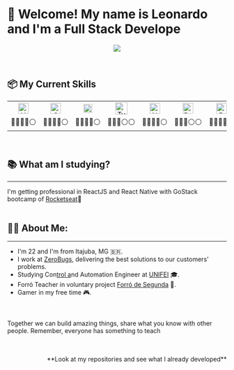 
<h1> 👋 Welcome! My name is Leonardo and I'm a Full Stack Develope</h1>

<div  align="center"><a href="https://www.linkedin.com/in/leonardo-santos-6551a31b3/"><img  src="https://img.shields.io/badge/linkedin-%230077B5.svg?&style=for-the-badge&logo=linkedin&logoColor=white"/></a></div>

&nbsp;&nbsp;&nbsp;

## 📦 My Current Skills
|          |         |          |         |          |         |          |         |         |
| :------: | :-----: | :------: | :-----: | :------: | :-----: | :------: | :-----: | :-----: |
|<img alt="HTML" title="HTML" src="https://user-images.githubusercontent.com/1680157/87443762-4af82c80-c5cc-11ea-85cf-57be0e83c169.png" height="24"/>|<img alt="CSS" title="CSS" src="https://user-images.githubusercontent.com/1680157/87443759-4a5f9600-c5cc-11ea-8ae0-715433c1f781.png" height="24">|<img alt="JavaScript" title="JavaScript" src="https://user-images.githubusercontent.com/1680157/87443764-4af82c80-c5cc-11ea-82c2-c368ee12cf6d.png" height="20">|<img alt="TypeScript" title="TypeScript" src="https://img.icons8.com/color/48/000000/typescript.png"  height="28">|<img alt="Node.js" title="Node.js" src="https://user-images.githubusercontent.com/1680157/87443758-4a5f9600-c5cc-11ea-8f63-92e126a1145b.png" height="24">|<img alt="React" title="React" src="https://user-images.githubusercontent.com/59986562/88585675-c1177d00-d029-11ea-9aae-812458cdd582.png" height="24">|<img alt="DataBase" title="MySQL and PostgresSQL" src="https://user-images.githubusercontent.com/59986562/88585130-1010e280-d029-11ea-8a33-cb173b89dd9d.png" height="24">|<img alt="Git" title="Git" src="https://user-images.githubusercontent.com/1680157/87443755-49c6ff80-c5cc-11ea-954a-579f7c72873a.png" height="24">|
|:large_blue_circle::large_blue_circle::large_blue_circle::large_blue_circle::white_circle:|:large_blue_circle::large_blue_circle::large_blue_circle::large_blue_circle::white_circle:|:large_blue_circle::large_blue_circle::large_blue_circle::large_blue_circle::white_circle:|:large_blue_circle::large_blue_circle::large_blue_circle::white_circle::white_circle:|:large_blue_circle::large_blue_circle::large_blue_circle::large_blue_circle::white_circle:|:large_blue_circle::large_blue_circle::large_blue_circle::white_circle::white_circle:|:large_blue_circle::large_blue_circle::large_blue_circle::large_blue_circle::white_circle:|:large_blue_circle::large_blue_circle::large_blue_circle::large_blue_circle::white_circle:|
<br>

## 📚 What am I studying?
---
I'm getting professional in ReactJS and React Native with GoStack bootcamp of [Rocketseat](https://rocketseat.com.br/)🚀
<br><br>

## 🧑🏻 About Me:
---
- I'm 22 and I'm from Itajuba, MG 🇧🇷.
- I work at [ZeroBugs](https://zerobugs.com.br/), delivering the best solutions to our customers' problems.
- Studying Con[trol a]()nd Automation Engineer at [UNIFEI](https://unifei.edu.br/) 🎓.
- Forró Teacher in voluntary project [Forró de Segunda](https://www.instagram.com/fds.itajuba/) 🕺.
- Gamer in my free time 🎮.

<br><br>
Together we can build amazing things, share what you know with other people. Remember, everyone has something to teach
<br><br><br>
<p align="right">**Look at my repositories and see what I already developed**</p>